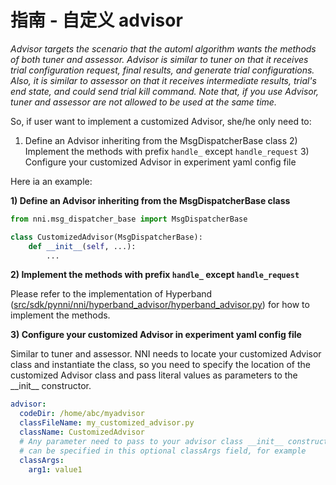 # **指南** - 自定义 advisor

*Advisor targets the scenario that the automl algorithm wants the methods of both tuner and assessor. Advisor is similar to tuner on that it receives trial configuration request, final results, and generate trial configurations. Also, it is similar to assessor on that it receives intermediate results, trial's end state, and could send trial kill command. Note that, if you use Advisor, tuner and assessor are not allowed to be used at the same time.*

So, if user want to implement a customized Advisor, she/he only need to:

1) Define an Advisor inheriting from the MsgDispatcherBase class 2) Implement the methods with prefix `handle_` except `handle_request` 3) Configure your customized Advisor in experiment yaml config file

Here ia an example:

**1) Define an Advisor inheriting from the MsgDispatcherBase class**

```python
from nni.msg_dispatcher_base import MsgDispatcherBase

class CustomizedAdvisor(MsgDispatcherBase):
    def __init__(self, ...):
        ...
```

**2) Implement the methods with prefix `handle_` except `handle_request`**

Please refer to the implementation of Hyperband ([src/sdk/pynni/nni/hyperband_advisor/hyperband_advisor.py](../src/sdk/pynni/nni/hyperband_advisor/hyperband_advisor.py)) for how to implement the methods.

**3) Configure your customized Advisor in experiment yaml config file**

Similar to tuner and assessor. NNI needs to locate your customized Advisor class and instantiate the class, so you need to specify the location of the customized Advisor class and pass literal values as parameters to the \_\_init__ constructor.

```yaml
advisor:
  codeDir: /home/abc/myadvisor
  classFileName: my_customized_advisor.py
  className: CustomizedAdvisor
  # Any parameter need to pass to your advisor class __init__ constructor
  # can be specified in this optional classArgs field, for example 
  classArgs:
    arg1: value1
```